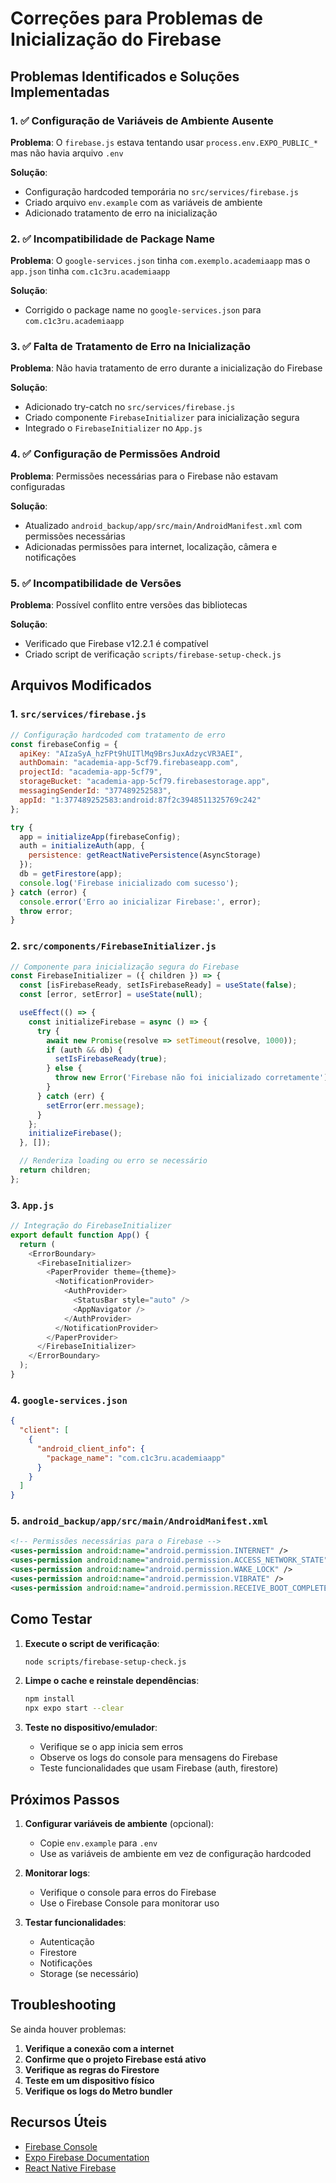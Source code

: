 # Correções para Problemas de Inicialização do Firebase

## Problemas Identificados e Soluções Implementadas

### 1. ✅ Configuração de Variáveis de Ambiente Ausente

**Problema**: O `firebase.js` estava tentando usar `process.env.EXPO_PUBLIC_*` mas não havia arquivo `.env`

**Solução**: 
- Configuração hardcoded temporária no `src/services/firebase.js`
- Criado arquivo `env.example` com as variáveis de ambiente
- Adicionado tratamento de erro na inicialização

### 2. ✅ Incompatibilidade de Package Name

**Problema**: O `google-services.json` tinha `com.exemplo.academiaapp` mas o `app.json` tinha `com.c1c3ru.academiaapp`

**Solução**: 
- Corrigido o package name no `google-services.json` para `com.c1c3ru.academiaapp`

### 3. ✅ Falta de Tratamento de Erro na Inicialização

**Problema**: Não havia tratamento de erro durante a inicialização do Firebase

**Solução**:
- Adicionado try-catch no `src/services/firebase.js`
- Criado componente `FirebaseInitializer` para inicialização segura
- Integrado o `FirebaseInitializer` no `App.js`

### 4. ✅ Configuração de Permissões Android

**Problema**: Permissões necessárias para o Firebase não estavam configuradas

**Solução**:
- Atualizado `android_backup/app/src/main/AndroidManifest.xml` com permissões necessárias
- Adicionadas permissões para internet, localização, câmera e notificações

### 5. ✅ Incompatibilidade de Versões

**Problema**: Possível conflito entre versões das bibliotecas

**Solução**:
- Verificado que Firebase v12.2.1 é compatível
- Criado script de verificação `scripts/firebase-setup-check.js`

## Arquivos Modificados

### 1. `src/services/firebase.js`
```javascript
// Configuração hardcoded com tratamento de erro
const firebaseConfig = {
  apiKey: "AIzaSyA_hzFPt9hUITlMq9BrsJuxAdzycVR3AEI",
  authDomain: "academia-app-5cf79.firebaseapp.com",
  projectId: "academia-app-5cf79",
  storageBucket: "academia-app-5cf79.firebasestorage.app",
  messagingSenderId: "377489252583",
  appId: "1:377489252583:android:87f2c3948511325769c242"
};

try {
  app = initializeApp(firebaseConfig);
  auth = initializeAuth(app, {
    persistence: getReactNativePersistence(AsyncStorage)
  });
  db = getFirestore(app);
  console.log('Firebase inicializado com sucesso');
} catch (error) {
  console.error('Erro ao inicializar Firebase:', error);
  throw error;
}
```

### 2. `src/components/FirebaseInitializer.js`
```javascript
// Componente para inicialização segura do Firebase
const FirebaseInitializer = ({ children }) => {
  const [isFirebaseReady, setIsFirebaseReady] = useState(false);
  const [error, setError] = useState(null);

  useEffect(() => {
    const initializeFirebase = async () => {
      try {
        await new Promise(resolve => setTimeout(resolve, 1000));
        if (auth && db) {
          setIsFirebaseReady(true);
        } else {
          throw new Error('Firebase não foi inicializado corretamente');
        }
      } catch (err) {
        setError(err.message);
      }
    };
    initializeFirebase();
  }, []);

  // Renderiza loading ou erro se necessário
  return children;
};
```

### 3. `App.js`
```javascript
// Integração do FirebaseInitializer
export default function App() {
  return (
    <ErrorBoundary>
      <FirebaseInitializer>
        <PaperProvider theme={theme}>
          <NotificationProvider>
            <AuthProvider>
              <StatusBar style="auto" />
              <AppNavigator />
            </AuthProvider>
          </NotificationProvider>
        </PaperProvider>
      </FirebaseInitializer>
    </ErrorBoundary>
  );
}
```

### 4. `google-services.json`
```json
{
  "client": [
    {
      "android_client_info": {
        "package_name": "com.c1c3ru.academiaapp"
      }
    }
  ]
}
```

### 5. `android_backup/app/src/main/AndroidManifest.xml`
```xml
<!-- Permissões necessárias para o Firebase -->
<uses-permission android:name="android.permission.INTERNET" />
<uses-permission android:name="android.permission.ACCESS_NETWORK_STATE" />
<uses-permission android:name="android.permission.WAKE_LOCK" />
<uses-permission android:name="android.permission.VIBRATE" />
<uses-permission android:name="android.permission.RECEIVE_BOOT_COMPLETED" />
```

## Como Testar

1. **Execute o script de verificação**:
   ```bash
   node scripts/firebase-setup-check.js
   ```

2. **Limpe o cache e reinstale dependências**:
   ```bash
   npm install
   npx expo start --clear
   ```

3. **Teste no dispositivo/emulador**:
   - Verifique se o app inicia sem erros
   - Observe os logs do console para mensagens do Firebase
   - Teste funcionalidades que usam Firebase (auth, firestore)

## Próximos Passos

1. **Configurar variáveis de ambiente** (opcional):
   - Copie `env.example` para `.env`
   - Use as variáveis de ambiente em vez de configuração hardcoded

2. **Monitorar logs**:
   - Verifique o console para erros do Firebase
   - Use o Firebase Console para monitorar uso

3. **Testar funcionalidades**:
   - Autenticação
   - Firestore
   - Notificações
   - Storage (se necessário)

## Troubleshooting

Se ainda houver problemas:

1. **Verifique a conexão com a internet**
2. **Confirme que o projeto Firebase está ativo**
3. **Verifique as regras do Firestore**
4. **Teste em um dispositivo físico**
5. **Verifique os logs do Metro bundler**

## Recursos Úteis

- [Firebase Console](https://console.firebase.google.com)
- [Expo Firebase Documentation](https://docs.expo.dev/guides/using-firebase/)
- [React Native Firebase](https://rnfirebase.io/) 
